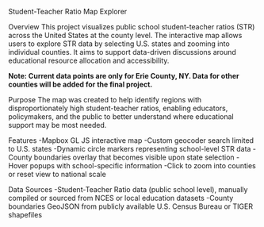 Student-Teacher Ratio Map Explorer

Overview
This project visualizes public school student-teacher ratios (STR) across the United States at the county level. 
The interactive map allows users to explore STR data by selecting U.S. states and zooming into individual counties. 
It aims to support data-driven discussions around educational resource allocation and accessibility.

**Note: Current data points are only for Erie County, NY. Data for other counties will be added for the final project.**

Purpose
The map was created to help identify regions with disproportionately high student-teacher ratios, enabling educators, policymakers, and the public to better understand where educational support may be most needed.

Features
-Mapbox GL JS interactive map
-Custom geocoder search limited to U.S. states
-Dynamic circle markers representing school-level STR data
-County boundaries overlay that becomes visible upon state selection
-Hover popups with school-specific information
-Click to zoom into counties or reset view to national scale

Data Sources
-Student-Teacher Ratio data (public school level), manually compiled or sourced from NCES or local education datasets
-County boundaries GeoJSON from publicly available U.S. Census Bureau or TIGER shapefiles
